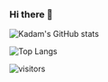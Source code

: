 ### Hi there 👋

![Kadam's GitHub stats](https://github-readme-stats.vercel.app/api?username=parikhkadam&show_icons=true&include_all_commits=true&theme=material-palenight)

![Top Langs](https://github-readme-stats.vercel.app/api/top-langs/?username=parikhkadam&show_icons=true&include_all_commits=true&theme=material-palenight&layout=compact)

![visitors](https://visitor-badge.glitch.me/badge?page_id=parikhkadam.visitor-badge)

<!--
**ParikhKadam/parikhkadam** is a ✨ _special_ ✨ repository because its `README.md` (this file) appears on your GitHub profile.

Here are some ideas to get you started:

- 🔭 I’m currently working on ...
- 🌱 I’m currently learning ...
- 👯 I’m looking to collaborate on ...
- 🤔 I’m looking for help with ...
- 💬 Ask me about ...
- 📫 How to reach me: ...
- 😄 Pronouns: ...
- ⚡ Fun fact: ...
-->
